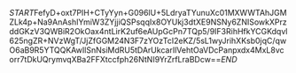 $START$FefyD+oxt7PIH+CTyYyn+G096lU+5LdryaTYunuXc01MXWWTAhJGMZLk4p+Na9AnAshIYmiW3ZYjjiQSPsqqIx8OYUkj3dtXE9NSNy6ZNISowkXPrzddGKzV3QWBiR2OkOax4ntLirK2uf6eAUpGcPn7TQp5/9IF3RihHfkYCGKdqvl625ngZR+NVzWgT/JjZfGGM24N3F7zYOzTcI2eKZ/5sL1wyJrihXKsb0jqC/qwO6aB9R5YTQQKAwIlSnNsiMdRU5tDArUkcarIlVehtOaVDcPanpxdx4MxL8vcorr7tDkUQrymvqXBa2FFXtccfph26NtNI9YrZrfLraBDcw==$END$
